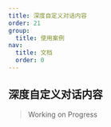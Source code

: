 ```yaml
---
title: 深度自定义对话内容
order: 21
group:
  title: 使用案例
nav:
  title: 文档
  order: 0
---
```


## 深度自定义对话内容

> Working on Progress
